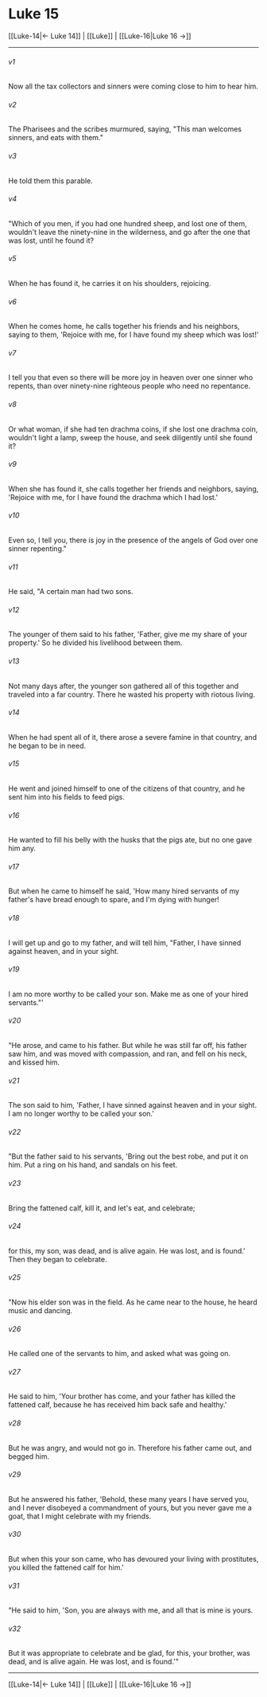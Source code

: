 # Luke 15

[[Luke-14|← Luke 14]] | [[Luke]] | [[Luke-16|Luke 16 →]]
***



###### v1 
Now all the tax collectors and sinners were coming close to him to hear him. 

###### v2 
The Pharisees and the scribes murmured, saying, "This man welcomes sinners, and eats with them." 

###### v3 
He told them this parable. 

###### v4 
"Which of you men, if you had one hundred sheep, and lost one of them, wouldn't leave the ninety-nine in the wilderness, and go after the one that was lost, until he found it? 

###### v5 
When he has found it, he carries it on his shoulders, rejoicing. 

###### v6 
When he comes home, he calls together his friends and his neighbors, saying to them, 'Rejoice with me, for I have found my sheep which was lost!' 

###### v7 
I tell you that even so there will be more joy in heaven over one sinner who repents, than over ninety-nine righteous people who need no repentance. 

###### v8 
Or what woman, if she had ten drachma coins, if she lost one drachma coin, wouldn't light a lamp, sweep the house, and seek diligently until she found it? 

###### v9 
When she has found it, she calls together her friends and neighbors, saying, 'Rejoice with me, for I have found the drachma which I had lost.' 

###### v10 
Even so, I tell you, there is joy in the presence of the angels of God over one sinner repenting." 

###### v11 
He said, "A certain man had two sons. 

###### v12 
The younger of them said to his father, 'Father, give me my share of your property.' So he divided his livelihood between them. 

###### v13 
Not many days after, the younger son gathered all of this together and traveled into a far country. There he wasted his property with riotous living. 

###### v14 
When he had spent all of it, there arose a severe famine in that country, and he began to be in need. 

###### v15 
He went and joined himself to one of the citizens of that country, and he sent him into his fields to feed pigs. 

###### v16 
He wanted to fill his belly with the husks that the pigs ate, but no one gave him any. 

###### v17 
But when he came to himself he said, 'How many hired servants of my father's have bread enough to spare, and I'm dying with hunger! 

###### v18 
I will get up and go to my father, and will tell him, "Father, I have sinned against heaven, and in your sight. 

###### v19 
I am no more worthy to be called your son. Make me as one of your hired servants."' 

###### v20 
"He arose, and came to his father. But while he was still far off, his father saw him, and was moved with compassion, and ran, and fell on his neck, and kissed him. 

###### v21 
The son said to him, 'Father, I have sinned against heaven and in your sight. I am no longer worthy to be called your son.' 

###### v22 
"But the father said to his servants, 'Bring out the best robe, and put it on him. Put a ring on his hand, and sandals on his feet. 

###### v23 
Bring the fattened calf, kill it, and let's eat, and celebrate; 

###### v24 
for this, my son, was dead, and is alive again. He was lost, and is found.' Then they began to celebrate. 

###### v25 
"Now his elder son was in the field. As he came near to the house, he heard music and dancing. 

###### v26 
He called one of the servants to him, and asked what was going on. 

###### v27 
He said to him, 'Your brother has come, and your father has killed the fattened calf, because he has received him back safe and healthy.' 

###### v28 
But he was angry, and would not go in. Therefore his father came out, and begged him. 

###### v29 
But he answered his father, 'Behold, these many years I have served you, and I never disobeyed a commandment of yours, but you never gave me a goat, that I might celebrate with my friends. 

###### v30 
But when this your son came, who has devoured your living with prostitutes, you killed the fattened calf for him.' 

###### v31 
"He said to him, 'Son, you are always with me, and all that is mine is yours. 

###### v32 
But it was appropriate to celebrate and be glad, for this, your brother, was dead, and is alive again. He was lost, and is found.'"

***
[[Luke-14|← Luke 14]] | [[Luke]] | [[Luke-16|Luke 16 →]]
